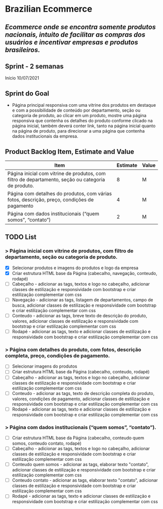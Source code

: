 # Brazilian Ecommerce

## _Ecommerce onde se encontra somente produtos nacionais, intuito de facilitar as compras dos usuários e incentivar empresas e produtos brasileiros._

## Sprint - 2 semanas 
Início 10/07/2021

## Sprint do Goal
* Página principal responsiva com uma vitrine dos produtos em destaque e com a possibilidade de conteúdo por departamento, seção ou categoria de produto, ao clicar em um produto, mostre uma página responsiva que contenha os detalhes do produto conforme clicado na página inicial, também deverá conter link, tanto na página inicial quanto na página de produto, para direcionar a uma página que contenha dados institucionais da empresa.

## Product Backlog Item, Estimate and Value
|Item|Estimate|Value|
|----|--------|-----|
|Página inicial com vitrine de produtos, com filtro de departamento, seção ou categoria de produto.|8|M|
|Página com detalhes do produtos, com várias fotos, descrição, preço, condições de pagamento|4|M|
|Página com dados institucionais (“quem somos”, “contato”)|2|M|

## TODO List
### > Página inicial com vitrine de produtos, com filtro de departamento, seção ou categoria de produto.
- [x] Selecionar produtos e imagens do produtos e logo da empresa
- [x] Criar estrutura HTML base da Página (cabecalho, navegação, conteudo, rodapé)
- [ ] Cabeçalho - adicionar as tags, textos e logo no cabeçalho, adicionar classes de estilização e responsividade com bootstrap e criar estilização complementar com css
- [ ] Navegação - adicionar as tags, listagem de departamentos, campo de busca, adicionar classes de estilização e responsividade com bootstrap e criar estilização complementar com css
- [ ] Conteudo - adicionar as tags, breve texto de descrição do produto, valores, adicionar classes de estilização e responsividade com bootstrap e criar estilização complementar com css
- [ ] Rodapé - adicionar as tags, texto e adicionar classes de estilização e responsividade com bootstrap e criar estilização complementar com css

### > Página com detalhes do produto, com fotos, descrição completa, preço, condições de pagamento.
- [ ] Selecionar imagens do produtos
- [ ] Criar estrutura HTML base da Página (cabecalho, conteudo, rodapé)
- [ ] Cabeçalho - adicionar as tags, textos e logo no cabeçalho, adicionar classes de estilização e responsividade com bootstrap e criar estilização complementar com css
- [ ] Conteudo - adicionar as tags, texto de descrição completa do produto, valores, condições de pagamento, adicionar classes de estilização e responsividade com bootstrap e criar estilização complementar com css
- [ ] Rodapé - adicionar as tags, texto e adicionar classes de estilização e responsividade com bootstrap e criar estilização complementar com css

### > Página com dados institucionais (“quem somos”, “contato”).
- [ ] Criar estrutura HTML base da Página (cabecalho, conteudo quem somos, conteudo contato, rodapé)
- [ ] Cabeçalho - adicionar as tags, textos e logo no cabeçalho, adicionar classes de estilização e responsividade com bootstrap e criar estilização complementar com css
- [ ] Conteudo quem somos - adicionar as tags, elaborar texto "contato", adicionar classes de estilização e responsividade com bootstrap e criar estilização complementar com css
- [ ] Conteudo contato - adicionar as tags, elaborar texto "contato", adicionar classes de estilização e responsividade com bootstrap e criar estilização complementar com css
- [ ] Rodapé - adicionar as tags, texto e adicionar classes de estilização e responsividade com bootstrap e criar estilização complementar com css
